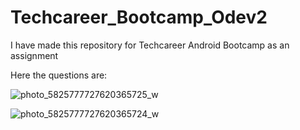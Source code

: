 # Techcareer_Bootcamp_Odev2

I have made this repository for Techcareer Android Bootcamp as an assignment

Here the questions are:

![photo_5825777727620365725_w](https://user-images.githubusercontent.com/93324656/227213983-c9292b19-8679-45b0-8890-f7b5f196a728.jpg)

![photo_5825777727620365724_w](https://user-images.githubusercontent.com/93324656/227214005-6151940d-6def-4354-a9af-82bf0f78cc58.jpg)
